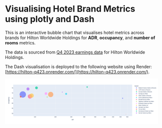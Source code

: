 # Visualising Hotel Brand Metrics using plotly and Dash

This is an interactive bubble chart that visualises hotel metrics across brands for Hilton Worldwide Holdings for **ADR**, **occupancy**, and **number of rooms** metrics.

The data is sourced from [Q4 2023 earnings data](https://ir.hilton.com/~/media/Files/H/Hilton-Worldwide-IR-V3/quarterly-results/2024/q4-2023-earnings-release.pdf) for Hilton Worldwide Holdings.

The Dash visualisation is deployed to the following website using Render: [https://hilton-q423.onrender.com/](https://hilton-q423.onrender.com/).

![newplot.png](newplot.png)
